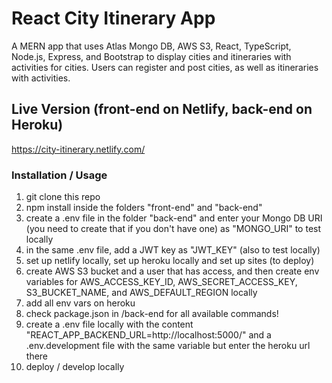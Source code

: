 # React City Itinerary App

A MERN app that uses Atlas Mongo DB, AWS S3, React, TypeScript, Node.js, Express, and Bootstrap to display cities and itineraries with activities for cities. Users can register and post cities, as well as itineraries with activities.

## Live Version (front-end on Netlify, back-end on Heroku)

https://city-itinerary.netlify.com/

### Installation / Usage

1. git clone this repo
2. npm install inside the folders "front-end" and "back-end"
3. create a .env file in the folder "back-end" and enter your Mongo DB URI (you need to create that if you don't have one) as "MONGO_URI" to test locally
4. in the same .env file, add a JWT key as "JWT_KEY" (also to test locally)
5. set up netlify locally, set up heroku locally and set up sites (to deploy)
6. create AWS S3 bucket and a user that has access, and then create env variables for AWS_ACCESS_KEY_ID, AWS_SECRET_ACCESS_KEY, S3_BUCKET_NAME, and AWS_DEFAULT_REGION locally
7. add all env vars on heroku
8. check package.json in /back-end for all available commands!
9. create a .env file locally with the content "REACT_APP_BACKEND_URL=http://localhost:5000/" and a .env.development file with the same variable but enter the heroku url there
10. deploy / develop locally
